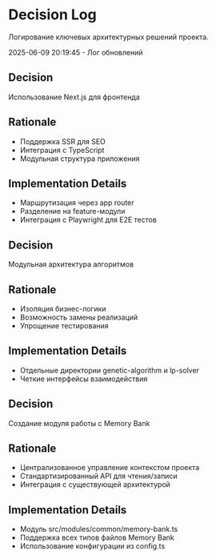 # Decision Log

Логирование ключевых архитектурных решений проекта.

2025-06-09 20:19:45 - Лог обновлений

## Decision

Использование Next.js для фронтенда

## Rationale

- Поддержка SSR для SEO
- Интеграция с TypeScript
- Модульная структура приложения

## Implementation Details

- Маршрутизация через app router
- Разделение на feature-модули
- Интеграция с Playwright для E2E тестов

## Decision

Модульная архитектура алгоритмов

## Rationale

- Изоляция бизнес-логики
- Возможность замены реализаций
- Упрощение тестирования

## Implementation Details

- Отдельные директории genetic-algorithm и lp-solver
- Четкие интерфейсы взаимодействия

## Decision

Создание модуля работы с Memory Bank

## Rationale

- Централизованное управление контекстом проекта
- Стандартизированный API для чтения/записи
- Интеграция с существующей архитектурой

## Implementation Details

- Модуль src/modules/common/memory-bank.ts
- Поддержка всех типов файлов Memory Bank
- Использование конфигурации из config.ts
